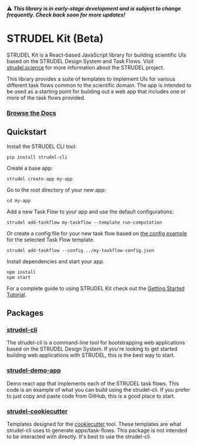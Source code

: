 :warning: ***This library is in early-stage development and is subject to change frequently. Check back soon for more updates!***

# STRUDEL Kit (Beta)

STRUDEL Kit is a React-based JavaScript library for building scientific UIs based on the STRUDEL Design System and Task Flows. Visit [strudel.science](https://strudel.science) for more information about the STRUDEL project.

This library provides a suite of templates to implement UIs for various different task flows common to the scientific domain. The app is intended to be used as a starting point for building out a web app that includes one or more of the task flows provided.

### [Browse the Docs](https://github.com/strudel-science/strudel-kit/tree/main/docs)

## Quickstart

Install the STRUDEL CLI tool:

```
pip install strudel-cli
```

Create a base app:

```
strudel create-app my-app
```

Go to the root directory of your new app:

```
cd my-app
```

Add a new Task Flow to your app and use the default configurations:

```
strudel add-taskflow my-taskflow --template run-computation
```

Or create a config file for your new task flow based on [the config example](https://github.com/strudel-science/strudel-kit/blob/main/docs/task-flows/run-computation/config.md) for the selected Task Flow template.

```
strudel add-taskflow --config ../my-taskflow-config.json
```

Install dependencies and start your app.

```
npm install
npm start
```

For a complete guide to using STRUDEL Kit check out the [Getting Started Tutorial](https://github.com/strudel-science/strudel-kit/blob/main/docs/getting-started/0-introduction.md).

## Packages

### [strudel-cli](https://github.com/strudel-science/strudel-kit/blob/main/strudel-cli/README.md)

The strudel-cli is a command-line tool for bootstrapping web applications based on the STRUDEL Design System. If you're looking to get started building web applications with STRUDEL, this is the best way to start.

### [strudel-demo-app](https://github.com/strudel-science/strudel-kit/tree/main/strudel-demo-app)

Demo react app that implements each of the STRUDEL task flows. This code is an example of what you can build using the strudel-cli. If you prefer to just copy and paste code from GitHub, this is a good place to start.

### [strudel-cookiecutter](https://github.com/strudel-science/strudel-kit/tree/main/strudel-cookiecutter)

Templates designed for the [cookiecutter](https://cookiecutter.readthedocs.io/en/latest/README.html) tool. These templates are what strudel-cli uses to generate apps/task-flows. This package is not intended to be interacted with directly. It's best to use the strudel-cli.